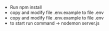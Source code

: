 * Run npm install
* copy and modify file .env.example to file .env
* copy and modify file .env.example to file .env
* to start run command -> nodemon server.js
